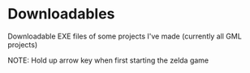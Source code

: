 # Downloadables
Downloadable EXE files of some projects  I've made (currently all GML projects)

NOTE: Hold up arrow key when first starting the zelda game
